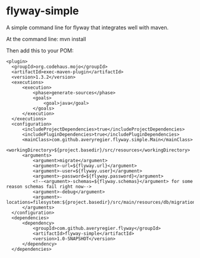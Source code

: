 # flyway-simple
A simple command line for flyway that integrates well with maven.

At the command line:
  mvn install

Then add this to your POM:

    <plugin>
      <groupId>org.codehaus.mojo</groupId>
      <artifactId>exec-maven-plugin</artifactId>
      <version>1.3.2</version>
      <executions>
          <execution>
              <phase>generate-sources</phase>
              <goals>
                  <goal>java</goal>
              </goals>
          </execution>
      </executions>
      <configuration>
          <includeProjectDependencies>true</includeProjectDependencies>
          <includePluginDependencies>true</includePluginDependencies>
          <mainClass>com.github.averyregier.flyway.simple.Main</mainClass>
          <workingDirectory>${project.basedir}/src/resources</workingDirectory>
          <arguments>
              <argument>migrate</argument>
              <argument>-url=${flyway.url}</argument>
              <argument>-user=${flyway.user}</argument>
              <argument>-password=${flyway.password}</argument>
              <!--<argument>-schemas=${flyway.schemas}</argument> for some reason schemas fail right now-->
              <argument>-debug</argument>
              <argument>-locations=filesystem:${project.basedir}/src/main/resources/db/migration</argument>
          </arguments>
      </configuration>
      <dependencies>
          <dependency>
              <groupId>com.github.averyregier.flyway</groupId>
              <artifactId>flyway-simple</artifactId>
              <version>1.0-SNAPSHOT</version>
          </dependency>
      </dependencies>
  </plugin>
